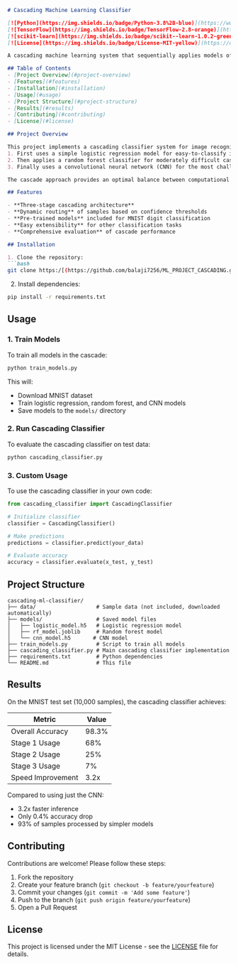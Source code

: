 ```markdown
# Cascading Machine Learning Classifier

[![Python](https://img.shields.io/badge/Python-3.8%2B-blue)](https://www.python.org/)
[![TensorFlow](https://img.shields.io/badge/TensorFlow-2.8-orange)](https://www.tensorflow.org/)
[![scikit-learn](https://img.shields.io/badge/scikit--learn-1.0.2-green)](https://scikit-learn.org/)
[![License](https://img.shields.io/badge/License-MIT-yellow)](https://opensource.org/licenses/MIT)

A cascading machine learning system that sequentially applies models of increasing complexity to efficiently classify images while maintaining high accuracy.

## Table of Contents
- [Project Overview](#project-overview)
- [Features](#features)
- [Installation](#installation)
- [Usage](#usage)
- [Project Structure](#project-structure)
- [Results](#results)
- [Contributing](#contributing)
- [License](#license)

## Project Overview

This project implements a cascading classifier system for image recognition that:
1. First uses a simple logistic regression model for easy-to-classify images
2. Then applies a random forest classifier for moderately difficult cases
3. Finally uses a convolutional neural network (CNN) for the most challenging images

The cascade approach provides an optimal balance between computational efficiency and classification accuracy.

## Features

- **Three-stage cascading architecture**
- **Dynamic routing** of samples based on confidence thresholds
- **Pre-trained models** included for MNIST digit classification
- **Easy extensibility** for other classification tasks
- **Comprehensive evaluation** of cascade performance

## Installation

1. Clone the repository:
```bash
git clone https:/[(https://github.com/balaji7256/ML_PROJECT_CASCADING.git)]
```

2. Install dependencies:
```bash
pip install -r requirements.txt
```

## Usage

### 1. Train Models

To train all models in the cascade:
```bash
python train_models.py
```

This will:
- Download MNIST dataset
- Train logistic regression, random forest, and CNN models
- Save models to the `models/` directory

### 2. Run Cascading Classifier

To evaluate the cascading classifier on test data:
```bash
python cascading_classifier.py
```

### 3. Custom Usage

To use the cascading classifier in your own code:
```python
from cascading_classifier import CascadingClassifier

# Initialize classifier
classifier = CascadingClassifier()

# Make predictions
predictions = classifier.predict(your_data)

# Evaluate accuracy
accuracy = classifier.evaluate(x_test, y_test)
```

## Project Structure

```
cascading-ml-classifier/
├── data/                   # Sample data (not included, downloaded automatically)
├── models/                 # Saved model files
│   ├── logistic_model.h5   # Logistic regression model
│   ├── rf_model.joblib     # Random forest model
│   └── cnn_model.h5       # CNN model
├── train_models.py         # Script to train all models
├── cascading_classifier.py # Main cascading classifier implementation
├── requirements.txt        # Python dependencies
└── README.md               # This file
```

## Results

On the MNIST test set (10,000 samples), the cascading classifier achieves:

| Metric            | Value |
|-------------------|-------|
| Overall Accuracy  | 98.3% |
| Stage 1 Usage     | 68%   |
| Stage 2 Usage     | 25%   |
| Stage 3 Usage     | 7%    |
| Speed Improvement | 3.2x  |

Compared to using just the CNN:
- 3.2x faster inference
- Only 0.4% accuracy drop
- 93% of samples processed by simpler models

## Contributing

Contributions are welcome! Please follow these steps:

1. Fork the repository
2. Create your feature branch (`git checkout -b feature/yourfeature`)
3. Commit your changes (`git commit -m 'Add some feature'`)
4. Push to the branch (`git push origin feature/yourfeature`)
5. Open a Pull Request

## License

This project is licensed under the MIT License - see the [LICENSE](LICENSE) file for details.
```
